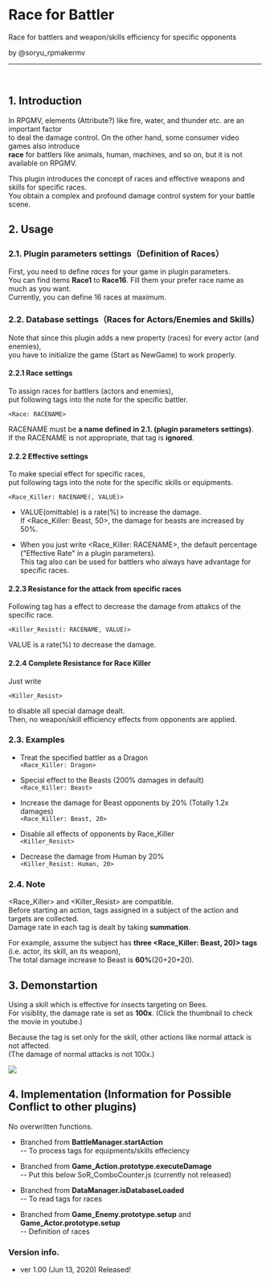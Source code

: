 # Race for Battler
Race for battlers and weapon/skills efficiency for specific opponents

by @soryu_rpmakermv

-------------------------------------------------

<br>

## 1. Introduction
In RPGMV, elements (Attribute?) like fire, water, and thunder etc. are an important factor<br>
to deal the damage control. On the other hand, some consumer video games also introduce <br>
**race** for battlers like animals, human, machines, and so on, but it is not available on RPGMV.<br>

This plugin introduces the concept of races and effective weapons and skills for specific races.<br>
You obtain a complex and profound damage control system for your battle scene. 



## 2. Usage
### 2.1. Plugin parameters settings（Definition of Races）

First, you need to define *races* for your game in plugin parameters.<br>
You can find items **Race1** to **Race16**. Fill them your prefer race name as much as you want.<br>
Currently, you can define 16 races at maximum.<br>



### 2.2. Database settings（Races for Actors/Enemies and Skills）
Note that since this plugin adds a new property (races) for every actor (and enemies),<br> 
you have to initialize the game (Start as NewGame) to work properly.<br>

#### 2.2.1 Race settings

To assign races for battlers (actors and enemies),<br>
put following tags into the note for the specific battler.<br>
 
 ```<Race: RACENAME>```<br>

RACENAME must be **a name defined in 2.1. (plugin parameters settings)**.<br>
If the RACENAME is not appropriate, that tag is **ignored**.<br>

 
#### 2.2.2 Effective settings

To make special effect for specific races,<br>
put following tags into the note for the specific skills or equipments.<br>

```<Race_Killer: RACENAME(, VALUE)>```<br>
 
- VALUE(omittable) is a rate(%) to increase the damage. <br>
  If <Race_Killer: Beast, 50>, the damage for beasts are increased by 50%. <br>

- When you just write <Race_Killer: RACENAME>, the default percentage ("Effective Rate" in a plugin parameters).<br>
  This tag also can be used for battlers who always have advantage for specific races.
 
 
 

#### 2.2.3 Resistance for the attack from specific races

Following tag has a effect to decrease the damage from attakcs of the specific race.<br>

```<Killer_Resist(: RACENAME, VALUE)>```<br>

 VALUE is a rate(%) to decrease the damage.<br>

#### 2.2.4 Complete Resistance for Race Killer
Just write

```<Killer_Resist>```

to disable all special damage dealt.<br>
Then, no weapon/skill efficiency effects from opponents are applied.<br>


### 2.3. Examples
- Treat the specified battler as a Dragon<br>
```<Race_Killer: Dragon>```<br>

- Special effect to the Beasts (200% damages in default)<br>
```<Race_Killer: Beast>```<br>

- Increase the damage for Beast opponents by 20% (Totally 1.2x damages)<br>
```<Race_Killer: Beast, 20>```<br>


- Disable all effects of opponents by Race_Killer<br>
```<Killer_Resist>```

- Decrease the damage from Human by 20%<br>
```<Killer_Resist: Human, 20>```


### 2.4. Note

<Race_Killer> and <Killer_Resist> are compatible.<br>
Before starting an action, tags assigned in a subject of the action and targets are collected.<br>
Damage rate in each tag is dealt by taking **summation**.

For example, assume the subject has **three <Race_Killer: Beast, 20)> tags** (i.e. actor, its skill, an its weapon),<br>
The total damage increase to Beast is **60%**(20+20+20). <br>


## 3. Demonstartion
Using a skill which is effective for insects targeting on Bees.<br>
For visiblity, the damage rate is set as **100x**. (Click the thumbnail to check the movie in youtube.)<br>

Because the tag is set only for the skill, other actions like normal attack is not affected.<br>
(The damage of normal attacks is not 100x.)

[![](https://img.youtube.com/vi/puD0-RcSO3Q/0.jpg)](https://www.youtube.com/watch?v=puD0-RcSO3Q)


## 4. Implementation (Information for Possible Conflict to other plugins)<br>
No overwritten functions.<br>

- Branched from **BattleManager.startAction**<br>
-- To process tags for equipments/skills effeciency<br>

- Branched from **Game_Action.prototype.executeDamage**<br>
-- Put this below SoR_ComboCounter.js (currently not released)<br>

- Branched from **DataManager.isDatabaseLoaded**<br>
-- To read tags for races<br>

- Branched from **Game_Enemy.prototype.setup** and **Game_Actor.prototype.setup**<br>
-- Definition of races <br>


### Version info.
 - ver 1.00  (Jun 13, 2020)   Released!
